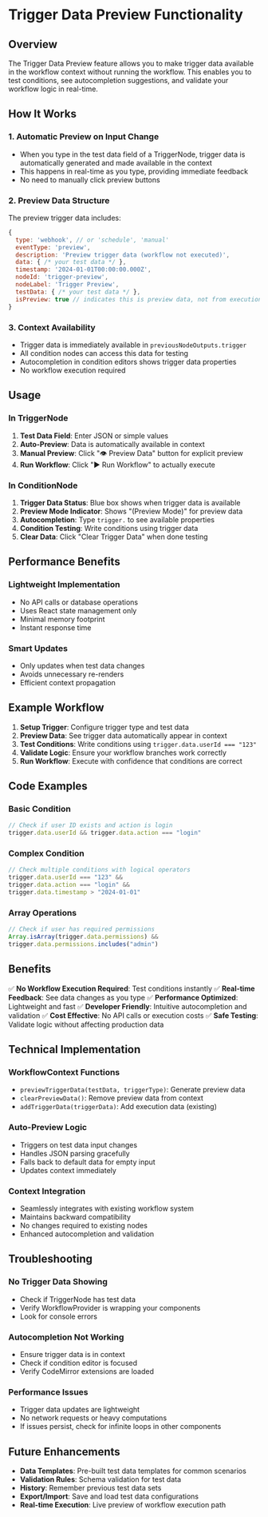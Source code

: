 # Trigger Data Preview Functionality

## Overview

The Trigger Data Preview feature allows you to make trigger data available in the workflow context without running the workflow. This enables you to test conditions, see autocompletion suggestions, and validate your workflow logic in real-time.

## How It Works

### 1. Automatic Preview on Input Change
- When you type in the test data field of a TriggerNode, trigger data is automatically generated and made available in the context
- This happens in real-time as you type, providing immediate feedback
- No need to manually click preview buttons

### 2. Preview Data Structure
The preview trigger data includes:
```javascript
{
  type: 'webhook', // or 'schedule', 'manual'
  eventType: 'preview',
  description: 'Preview trigger data (workflow not executed)',
  data: { /* your test data */ },
  timestamp: '2024-01-01T00:00:00.000Z',
  nodeId: 'trigger-preview',
  nodeLabel: 'Trigger Preview',
  testData: { /* your test data */ },
  isPreview: true // indicates this is preview data, not from execution
}
```

### 3. Context Availability
- Trigger data is immediately available in `previousNodeOutputs.trigger`
- All condition nodes can access this data for testing
- Autocompletion in condition editors shows trigger data properties
- No workflow execution required

## Usage

### In TriggerNode
1. **Test Data Field**: Enter JSON or simple values
2. **Auto-Preview**: Data is automatically available in context
3. **Manual Preview**: Click "👁️ Preview Data" button for explicit preview
4. **Run Workflow**: Click "▶ Run Workflow" to actually execute

### In ConditionNode
1. **Trigger Data Status**: Blue box shows when trigger data is available
2. **Preview Mode Indicator**: Shows "(Preview Mode)" for preview data
3. **Autocompletion**: Type `trigger.` to see available properties
4. **Condition Testing**: Write conditions using trigger data
5. **Clear Data**: Click "Clear Trigger Data" when done testing

## Performance Benefits

### Lightweight Implementation
- No API calls or database operations
- Uses React state management only
- Minimal memory footprint
- Instant response time

### Smart Updates
- Only updates when test data changes
- Avoids unnecessary re-renders
- Efficient context propagation

## Example Workflow

1. **Setup Trigger**: Configure trigger type and test data
2. **Preview Data**: See trigger data automatically appear in context
3. **Test Conditions**: Write conditions using `trigger.data.userId === "123"`
4. **Validate Logic**: Ensure your workflow branches work correctly
5. **Run Workflow**: Execute with confidence that conditions are correct

## Code Examples

### Basic Condition
```javascript
// Check if user ID exists and action is login
trigger.data.userId && trigger.data.action === "login"
```

### Complex Condition
```javascript
// Check multiple conditions with logical operators
trigger.data.userId === "123" && 
trigger.data.action === "login" && 
trigger.data.timestamp > "2024-01-01"
```

### Array Operations
```javascript
// Check if user has required permissions
Array.isArray(trigger.data.permissions) && 
trigger.data.permissions.includes("admin")
```

## Benefits

✅ **No Workflow Execution Required**: Test conditions instantly
✅ **Real-time Feedback**: See data changes as you type
✅ **Performance Optimized**: Lightweight and fast
✅ **Developer Friendly**: Intuitive autocompletion and validation
✅ **Cost Effective**: No API calls or execution costs
✅ **Safe Testing**: Validate logic without affecting production data

## Technical Implementation

### WorkflowContext Functions
- `previewTriggerData(testData, triggerType)`: Generate preview data
- `clearPreviewData()`: Remove preview data from context
- `addTriggerData(triggerData)`: Add execution data (existing)

### Auto-Preview Logic
- Triggers on test data input changes
- Handles JSON parsing gracefully
- Falls back to default data for empty input
- Updates context immediately

### Context Integration
- Seamlessly integrates with existing workflow system
- Maintains backward compatibility
- No changes required to existing nodes
- Enhanced autocompletion and validation

## Troubleshooting

### No Trigger Data Showing
- Check if TriggerNode has test data
- Verify WorkflowProvider is wrapping your components
- Look for console errors

### Autocompletion Not Working
- Ensure trigger data is in context
- Check if condition editor is focused
- Verify CodeMirror extensions are loaded

### Performance Issues
- Trigger data updates are lightweight
- No network requests or heavy computations
- If issues persist, check for infinite loops in other components

## Future Enhancements

- **Data Templates**: Pre-built test data templates for common scenarios
- **Validation Rules**: Schema validation for test data
- **History**: Remember previous test data sets
- **Export/Import**: Save and load test data configurations
- **Real-time Execution**: Live preview of workflow execution path
